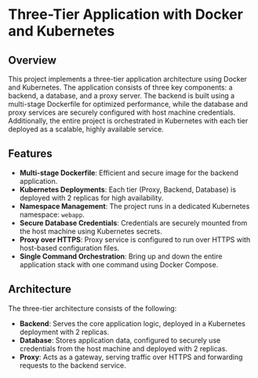 # Three-Tier Application with Docker and Kubernetes

## Overview

This project implements a three-tier application architecture using Docker and Kubernetes. The application consists of three key components: a backend, a database, and a proxy server. The backend is built using a multi-stage Dockerfile for optimized performance, while the database and proxy services are securely configured with host machine credentials. Additionally, the entire project is orchestrated in Kubernetes with each tier deployed as a scalable, highly available service.

## Features

- **Multi-stage Dockerfile**: Efficient and secure image for the backend application.
- **Kubernetes Deployments**: Each tier (Proxy, Backend, Database) is deployed with 2 replicas for high availability.
- **Namespace Management**: The project runs in a dedicated Kubernetes namespace: `webapp`.
- **Secure Database Credentials**: Credentials are securely mounted from the host machine using Kubernetes secrets.
- **Proxy over HTTPS**: Proxy service is configured to run over HTTPS with host-based configuration files.
- **Single Command Orchestration**: Bring up and down the entire application stack with one command using Docker Compose.

## Architecture

The three-tier architecture consists of the following:

- **Backend**: Serves the core application logic, deployed in a Kubernetes deployment with 2 replicas.
- **Database**: Stores application data, configured to securely use credentials from the host machine and deployed with 2 replicas.
- **Proxy**: Acts as a gateway, serving traffic over HTTPS and forwarding requests to the backend service.


